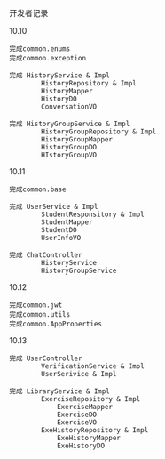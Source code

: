 开发者记录

10.10 

    完成common.enums
    完成common.exception

    完成 HistoryService & Impl
            HistoryRepository & Impl
            HistoryMapper
            HistoryDO
            ConversationVO

    完成 HistoryGroupService & Impl
            HistoryGroupRepository & Impl
            HistoryGroupMapper 
            HistoryGroupDO
            HIstoryGroupVO
            
10.11

    完成common.base

    完成 UserService & Impl
            StudentResponsitory & Impl
            StudentMapper
            StudentDO
            UserInfoVO

    完成 ChatController
            HistoryService
            HistoryGroupService

10.12
    
    完成common.jwt
    完成common.utils
    完成common.AppProperties

10.13
    
    完成 UserController
            VerificationService & Impl
            UserSerivice & Impl

    完成 LibraryService & Impl 
            ExerciseRepository & Impl
                ExerciseMapper
                ExerciseDO
                ExerciseVO
            ExeHistoryRepository & Impl
                ExeHistoryMapper
                ExeHistoryDO
            